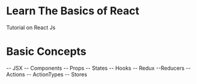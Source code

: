 # Learn The Basics of React
Tutorial on React Js

# Basic Concepts
 -- JSX
 -- Components
 -- Props 
 -- States
 -- Hooks
 -- Redux
   --Reducers
   -- Actions
   -- ActionTypes
   -- Stores
